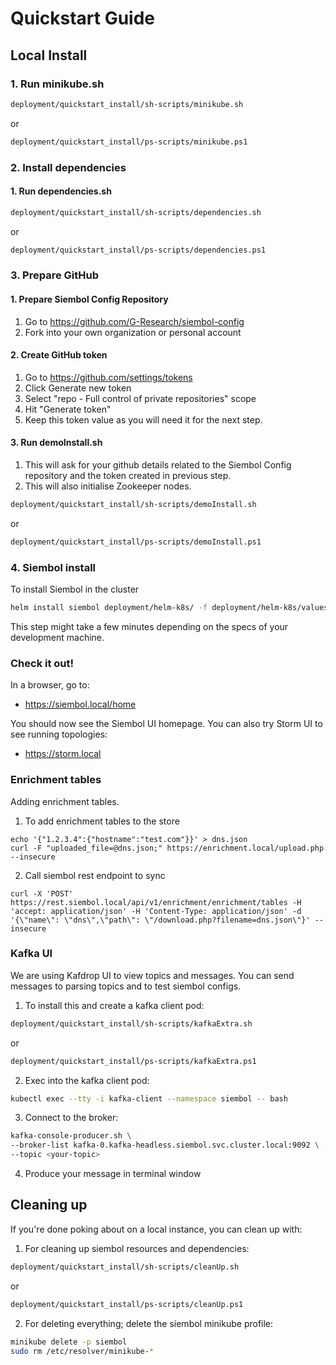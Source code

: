 Quickstart Guide
================

Local Install
----------------

### 1. Run minikube.sh

```bash
deployment/quickstart_install/sh-scripts/minikube.sh
```
or
```bash
deployment/quickstart_install/ps-scripts/minikube.ps1
```

### 2. Install dependencies
#### 1. Run dependencies.sh
```bash
deployment/quickstart_install/sh-scripts/dependencies.sh
```
or
```bash
deployment/quickstart_install/ps-scripts/dependencies.ps1
```

### 3. Prepare GitHub

#### 1. Prepare Siembol Config Repository

1. Go to https://github.com/G-Research/siembol-config
2. Fork into your own organization or personal account

#### 2. Create GitHub token

1. Go to https://github.com/settings/tokens
2. Click Generate new token
4. Select "repo - Full control of private repositories" scope
5. Hit "Generate token"
6. Keep this token value as you will need it for the next step.

#### 3. Run demoInstall.sh
1. This will ask for your github details related to the Siembol Config repository and the token created in previous step.
2. This will also initialise Zookeeper nodes.

```bash
deployment/quickstart_install/sh-scripts/demoInstall.sh
```
or
```bash
deployment/quickstart_install/ps-scripts/demoInstall.ps1
```

### 4. Siembol install

To install Siembol in the cluster

```bash
helm install siembol deployment/helm-k8s/ -f deployment/helm-k8s/values.yaml -n=siembol
```

This step might take a few minutes depending on the specs of your development machine.

### Check it out!

In a browser, go to:

  * https://siembol.local/home

You should now see the Siembol UI homepage. You can also try Storm UI to see running topologies:

  * https://storm.local

### Enrichment tables

Adding enrichment tables.

1. To add enrichment tables to the store
```
echo '{"1.2.3.4":{"hostname":"test.com"}}' > dns.json
curl -F "uploaded_file=@dns.json;" https://enrichment.local/upload.php --insecure
```

2. Call siembol rest endpoint to sync
```
curl -X 'POST' https://rest.siembol.local/api/v1/enrichment/enrichment/tables -H 'accept: application/json' -H 'Content-Type: application/json' -d '{\"name\": \"dns\",\"path\": \"/download.php?filename=dns.json\"}' --insecure
```


### Kafka UI

We are using Kafdrop UI to view topics and messages.  You can send messages to parsing topics and to test siembol configs. 

1. To install this and create a kafka client pod:
```bash
deployment/quickstart_install/sh-scripts/kafkaExtra.sh
```
or 
```bash
deployment/quickstart_install/ps-scripts/kafkaExtra.ps1
```

2. Exec into the kafka client pod:
 ```bash
 kubectl exec --tty -i kafka-client --namespace siembol -- bash
 ```
 3. Connect to the broker:
 ```bash
 kafka-console-producer.sh \
--broker-list kafka-0.kafka-headless.siembol.svc.cluster.local:9092 \
--topic <your-topic>
 ```
 4. Produce your message in terminal window


## Cleaning up
If you're done poking about on a local instance, you can clean up with:

1. For cleaning up siembol resources and dependencies:
```bash 
deployment/quickstart_install/sh-scripts/cleanUp.sh
```
or 
```bash 
deployment/quickstart_install/ps-scripts/cleanUp.ps1
```
2. For deleting everything; delete the siembol minikube profile:
```bash
minikube delete -p siembol
sudo rm /etc/resolver/minikube-*
```
